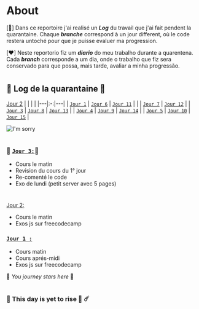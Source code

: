 # About

[💙]
Dans ce reportoire j'ai realisé un **_Log_** du travail que j'ai fait pendent la quarantaine. Chaque **_branche_** correspond à un jour different, où le code restera untoché pour que je puisse evaluer ma progression. 



[❤️]
Neste reportorio fiz um **_diario_** do meu trabalho durante a quarentena.
Cada **_branch_** corresponde a um dia, onde o trabalho que fiz sera conservado para que possa, mais tarde, avaliar a minha progressão. 

#

## 🦠 Log de la quarantaine 🦠
[Jour 2](#2) 
|   |   |   |
|---|:-:|---|
| [`Jour 1`](#1)   | [`Jour 6`](#no)   | [`Jour 11`](#no)  |
|   | [`Jour 7`](#no)   | [`Jour 12`](#no)  |
| [`Jour 3`](#3)   | [`Jour 8`](#no)   | [`Jour 13`](#no)  |
| [`Jour 4`](#no)  | [`Jour 9`](#no)   | [`Jour 14`](#no)  |
| [`Jour 5`](#no)  | [`Jour 10`](#no)  | [`Jour 15`](#no)  |


![I'm sorry](https://wompampsupport.azureedge.net/fetchimage?siteId=7575&v=2&jpgQuality=100&width=700&url=https%3A%2F%2Fi.kym-cdn.com%2Fentries%2Ficons%2Ffacebook%2F000%2F028%2F021%2Fwork.jpg)

#

### 📍 [`Jour 3:`](#3)📍
- Cours le matin
- Revision du cours du 1° jour
- Re-comenté le code
- Exo de lundi (petit server avec 5 pages)

#

[Jour 2:](#2)
- Cours le matin
- Exos js sur freecodecamp


### [`Jour 1 :`](#1)
- Cours matin
- Cours aprés-midi
- Exos js sur freecodecamp


:checkered_flag: *You journey stars here* :checkered_flag:

#

### :city_sunrise: This day is yet to rise :stars: ☄️ [](#no)

#
